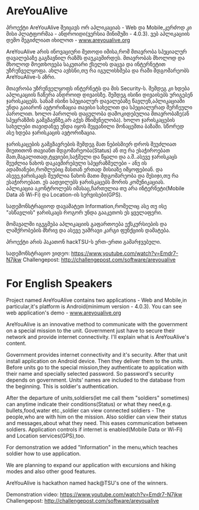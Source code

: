 # AreYouAlive
პროექტი AreYouAlive შეიცავს ორ აპლიკაციას - Web და Mobile,კერძოდ კი მისი პლატფორმაა - ანდროიდი(ვერსია მინიმუმი - 4.0.3). ვებ აპლიკაციის დემო შეგიძლიათ იხილოთ - www.areyoualive.org

AreYouAlive არის ინოვაციური მეთოდი იმისა,რომ მთავრობა სპეციალურ დავალებაზე გაგზავნილ რაზმს დაუკავშირდეს. მთავრობას მხოლოდ და მხოლოდ მოეთხოვება საკუთარი ქსელის დაცვა და ინტერნეტით უზრუნველყოფა. ახლა ავხსნი,თუ რა იგულისხმება და რაში მდგომარეობს AreYouAlive-ს აზრი.

მთავრობა უზრუნველყოფს ინტერნეტს და მის Security-ს. შემდეგ კი ხდება აპლიკაციის ჩაწერა ანდროიდ დივაისზე. შემდეგ ისინი დივაისებს ურიგებენ ჯარისკაცებს. სანამ ისინი სპეციალურ დავალებაზე წავლენ,აპლიკაციაში უნდა გაიარონ ავტორიზაცია თავისი სახელით და სპეციალურად შერჩეული პაროლით. ხოლო პაროლის დაცულობა დამოკიდებულია მთავრობაზე(ან სპეცრაზმის გამგზავნზე,არ აქვს მნიშვნელობა). ხოლო ჯარისკაცების სახელები თავიდანვე უნდა იყოს შეყვანილი მონაცემთა ბაზაში. სწორედ ასე ხდება ჯარისკაცის ავტორიზაცია.

ჯარისკაცების გამგზავრების შემდეგ მათ ნებისმიერ დროს შეუძლიათ მიუთითონ თავიანთ მდგომარეობა(Status) ან თუ რა ესაჭიროებათ მათ,მაგალითად,ტყვიები,საჭმელი და წყალი და ა.შ..ასევე ჯარისკაცს შეუძლია ნახოს დაკავშირებული სპეცრაზმელები - ანუ ის ადამიანები,რომლებიც მასთან ერთად მისიაზე იმყოფებიან. და ასევე,ჯარისკაცს შეუძლია ნახოს მათი მდგომარეობა და მესიჯი,თუ რა ესაჭიროებათ. ეს აადვილებს ჯარისკაცებს შორის კომუნიკაციას. აპლიკაცია აკონტროლებს იმასაც,ჩართულია თუ არა ინტერნეტი(Mobile Data ან Wi-Fi) და Location-ის სერვისები(GPS).

სადემონსტრაციოდ დავამატეთ Information,რომელიც ასე თუ ისე "ასწავლის" ჯარისკაცს როგორ უნდა გააკეთოს ეს ყველაფერი.

მომავალში იგეგმება აპლიკაციის გაფართოება ექსკურსიების და ლაშქრობების მხრივ და ასევე უამრავი კარგი ფუნქციის დამატება.

პროექტი არის ჰაკათონ hackTSU-ს ერთ-ერთი გამარჯვებული.

სადემონსტრაციო ვიდეო:  https://www.youtube.com/watch?v=Emdr7-N7jkw
Challengepost: http://challengepost.com/software/areyoualive

# For English Speakers
Project named AreYouAlive contains two applications - Web and Mobile,in particular,it's platform is Android(minimum version - 4.0.3). You can see web application's demo - www.areyoualive.org

AreYouAlive is an innovative method to communicate with the government on a special mission to the unit. Government just have to secure their network and provide internet connectivity. I'll explain what is AreYouAlive's content.

Government provides internet connectivity and it's security. After that unit install application on Android device. Then they deliver them to the units. Before units go to the special mission,they authenticate to application with their name and specially selected password. So password's security depends on government. Units' names are included to the database from the beginning. This is soldier's authentication.

After the departure of units,soldiers(let me call them "soldiers" sometimes) can anytime indicate their conditions(Status) or what they need,e.g. bullets,food,water etc.,soldier can view connected soldiers - The people,who are with him on the mission. Also soldier can view their status and messages,about what they need. This eases communication between soldiers. Application controls if internet is enabled(Mobile Data or Wi-Fi) and Location services(GPS),too.

For demonstration we added "Information" in the menu,which teaches soldier how to use application.

We are planning to expand our application with excursions and hiking modes and also other good features.

AreYouAlive is hackathon named hack@TSU's one of the winners.

Demonstration video: https://www.youtube.com/watch?v=Emdr7-N7jkw
Challengepost: http://challengepost.com/software/areyoualive

